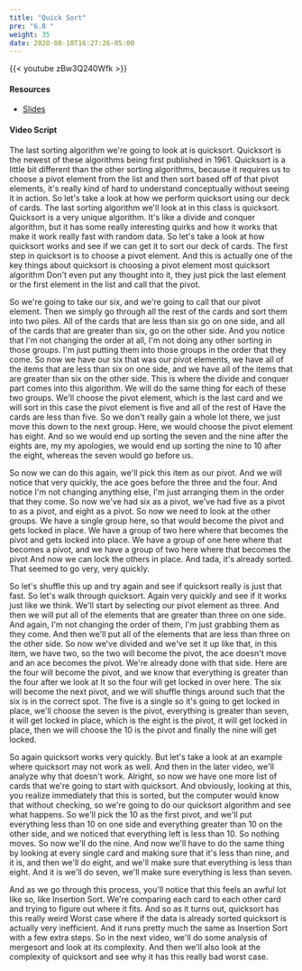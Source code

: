 ```yaml
---
title: "Quick Sort"
pre: "6.8 "
weight: 35
date: 2020-08-10T16:27:26-05:00
---
```


{{< youtube zBw3Q240Wfk >}}

#### Resources

* [Slides](../slides/6-Algorithms.pdf)

#### Video Script

The last sorting algorithm we're going to look at is quicksort. Quicksort is the newest of these algorithms being first published in 1961. Quicksort is a little bit different than the other sorting algorithms, because it requires us to choose a pivot element from the list and then sort based off of that pivot elements, it's really kind of hard to understand conceptually without seeing it in action. So let's take a look at how we perform quicksort using our deck of cards. The last sorting algorithm we'll look at in this class is quicksort. Quicksort is a very unique algorithm. It's like a divide and conquer algorithm, but it has some really interesting quirks and how it works that make it work really fast with random data. So let's take a look at how quicksort works and see if we can get it to sort our deck of cards. The first step in quicksort is to choose a pivot element. And this is actually one of the key things about quicksort is choosing a pivot element most quicksort algorithm Don't even put any thought into it, they just pick the last element or the first element in the list and call that the pivot. 

So we're going to take our six, and we're going to call that our pivot element. Then we simply go through all the rest of the cards and sort them into two piles. All of the cards that are less than six go on one side, and all of the cards that are greater than six, go on the other side. And you notice that I'm not changing the order at all, I'm not doing any other sorting in those groups. I'm just putting them into those groups in the order that they come. So now we have our six that was our pivot elements, we have all of the items that are less than six on one side, and we have all of the items that are greater than six on the other side. This is where the divide and conquer part comes into this algorithm. We will do the same thing for each of these two groups. We'll choose the pivot element, which is the last card and we will sort in this case the pivot element is five and all of the rest of Have the cards are less than five. So we don't really gain a whole lot there, we just move this down to the next group. Here, we would choose the pivot element has eight. And so we would end up sorting the seven and the nine after the eights are, my my apologies, we would end up sorting the nine to 10 after the eight, whereas the seven would go before us. 

So now we can do this again, we'll pick this item as our pivot. And we will notice that very quickly, the ace goes before the three and the four. And notice I'm not changing anything else, I'm just arranging them in the order that they come. So now we've had six as a pivot, we've had five as a pivot to as a pivot, and eight as a pivot. So now we need to look at the other groups. We have a single group here, so that would become the pivot and gets locked in place. We have a group of two here where that becomes the pivot and gets locked into place. We have a group of one here where that becomes a pivot, and we have a group of two here where that becomes the pivot And now we can lock the others in place. And tada, it's already sorted. That seemed to go very, very quickly. 

So let's shuffle this up and try again and see if quicksort really is just that fast. So let's walk through quicksort. Again very quickly and see if it works just like we think. We'll start by selecting our pivot element as three. And then we will put all of the elements that are greater than three on one side. And again, I'm not changing the order of them, I'm just grabbing them as they come. And then we'll put all of the elements that are less than three on the other side. So now we've divided and we've set it up like that, in this item, we have two, so the two will become the pivot, the ace doesn't move and an ace becomes the pivot. We're already done with that side. Here are the four will become the pivot, and we know that everything is greater than the four after we look at It so the four will get locked in over here. The six will become the next pivot, and we will shuffle things around such that the six is in the correct spot. The five is a single so it's going to get locked in place, we'll choose the seven is the pivot, everything is greater than seven, it will get locked in place, which is the eight is the pivot, it will get locked in place, then we will choose the 10 is the pivot and finally the nine will get locked. 

So again quicksort works very quickly. But let's take a look at an example where quicksort may not work as well. And then in the later video, we'll analyze why that doesn't work. Alright, so now we have one more list of cards that we're going to start with quicksort. And obviously, looking at this, you realize immediately that this is sorted, but the computer would know that without checking, so we're going to do our quicksort algorithm and see what happens. So we'll pick the 10 as the first pivot, and we'll put everything less than 10 on one side and everything greater than 10 on the other side, and we noticed that everything left is less than 10. So nothing moves. So now we'll do the nine. And now we'll have to do the same thing by looking at every single card and making sure that it's less than nine, and it is, and then we'll do eight, and we'll make sure that everything is less than eight. And it is we'll do seven, we'll make sure everything is less than seven. 

And as we go through this process, you'll notice that this feels an awful lot like so, like Insertion Sort. We're comparing each card to each other card and trying to figure out where it fits. And so as it turns out, quicksort has this really weird Worst case where if the data is already sorted quicksort is actually very inefficient. And it runs pretty much the same as Insertion Sort with a few extra steps. So in the next video, we'll do some analysis of mergesort and look at its complexity. And then we'll also look at the complexity of quicksort and see why it has this really bad worst case.